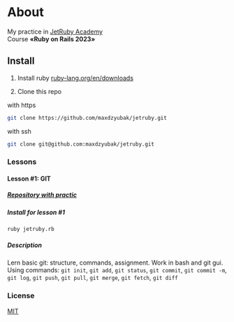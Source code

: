 # About

My practice in [JetRuby Academy](https://jetruby.com)\
Course **«Ruby on Rails 2023»**

## Install

1. Install ruby [ruby-lang.org/en/downloads](https://www.ruby-lang.org/en/downloads)

2. Clone this repo

with https

```bash
git clone https://github.com/maxdzyubak/jetruby.git
```

with ssh

```bash
git clone git@github.com:maxdzyubak/jetruby.git
```

### Lessons

#### Lesson #1: GIT

##### [Repository with practic](https://github.com/maxdzyubak/jetruby/tree/main/lesson-1-git)

##### Install for lesson #1

```bash
ruby jetruby.rb
```

##### Description

Lern basic git: structure, commands, assignment.
Work in bash and git gui.
Using commands: `git init`, `git add`, `git status`, `git commit`, `git commit -m`, `git log`, `git push`, `git pull`, `git merge`, `git fetch`, `git diff`

### License

[MIT](https://opensource.org/license/mit/)
